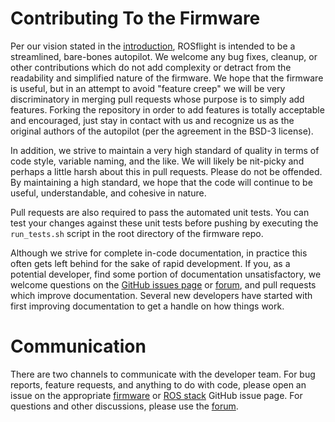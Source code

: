 # Contributing To the Firmware

Per our vision stated in the [introduction](/), ROSflight is intended to be a streamlined, bare-bones autopilot.  We welcome any bug fixes, cleanup, or other contributions which do not add complexity or detract from the readability and simplified nature of the firmware.  We hope that the firmware is useful, but in an attempt to avoid "feature creep" we will be very discriminatory in merging pull requests whose purpose is to simply add features.  Forking the repository in order to add features is totally acceptable and encouraged, just stay in contact with us and recognize us as the original authors of the autopilot (per the agreement in the BSD-3 license).

In addition, we strive to maintain a very high standard of quality in terms of code style, variable naming, and the like.  We will likely be nit-picky and perhaps a little harsh about this in pull requests.  Please do not be offended.  By maintaining a high standard, we hope that the code will continue to be useful, understandable, and cohesive in nature.

Pull requests are also required to pass the automated unit tests. You can test your changes against these unit tests before pushing by executing the `run_tests.sh` script in the root directory of the firmware repo.

Although we strive for complete in-code documentation, in practice this often gets left behind for the sake of rapid development.  If you, as a potential developer, find some portion of documentation unsatisfactory, we welcome questions on the [GitHub issues page](https://github.com/rosflight/firmware/issues) or [forum](https://discuss.rosflight.org/), and pull requests which improve documentation.  Several new developers have started with first improving documentation to get a handle on how things work.

# Communication

There are two channels to communicate with the developer team.  For bug reports, feature requests, and anything to do with code, please open an issue on the appropriate [firmware](https://github.com/rosflight/firmware/issues) or [ROS stack](https://github.com/rosflight/rosflight/issues) GitHub issue page.  For questions and other discussions, please use the [forum](https://discuss.rosflight.org/).
